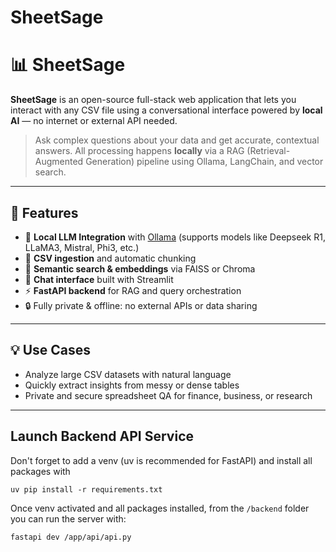 # SheetSage
# 📊 SheetSage

**SheetSage** is an open-source full-stack web application that lets you interact with any CSV file using a conversational interface powered by **local AI** — no internet or external API needed.

> Ask complex questions about your data and get accurate, contextual answers. All processing happens **locally** via a RAG (Retrieval-Augmented Generation) pipeline using Ollama, LangChain, and vector search.

---

## 🚀 Features

- 🧠 **Local LLM Integration** with [Ollama](https://ollama.com) (supports models like Deepseek R1, LLaMA3, Mistral, Phi3, etc.)
- 📂 **CSV ingestion** and automatic chunking
- 🔎 **Semantic search & embeddings** via FAISS or Chroma
- 💬 **Chat interface** built with Streamlit
- ⚡ **FastAPI backend** for RAG and query orchestration
- 🔒 Fully private & offline: no external APIs or data sharing

---

## 💡 Use Cases

- Analyze large CSV datasets with natural language
- Quickly extract insights from messy or dense tables
- Private and secure spreadsheet QA for finance, business, or research

---

## Launch Backend API Service
Don't forget to add a venv (uv is recommended for FastAPI) and install all packages with
```commandline
uv pip install -r requirements.txt
```

Once venv activated and all packages installed, from the `/backend` folder you can run the server with:
```commandline
fastapi dev /app/api/api.py
```
